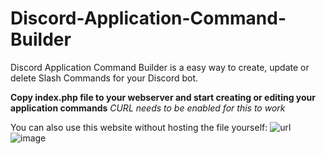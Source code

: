 # Discord-Application-Command-Builder
Discord Application Command Builder is a easy way to create, update or delete Slash Commands for your Discord bot.

**Copy index.php file to your webserver and start creating or editing your application commands**
*CURL needs to be enabled for this to work*

You can also use this website without hosting the file yourself: ![url](https://createcommands.app/)
![image](https://github.com/Theislemanager/Discord-Application-Command-Builder/assets/143001364/e3686aa9-39b9-4cd1-838d-94489b424133)

